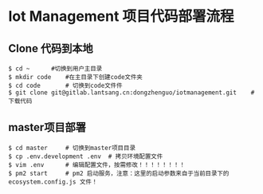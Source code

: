 # Iot Management 项目代码部署流程

## Clone 代码到本地

``` shell
$ cd ~      #切换到用户主目录
$ mkdir code    #在主目录下创建code文件夹
$ cd code       # 切换到code文件件
$ git clone git@gitlab.lantsang.cn:dongzhenguo/iotmanagement.git    # 下载代码
```

## master项目部署
```shell
$ cd master     # 切换到master项目目录
$ cp .env.development .env  # 拷贝环境配置文件
$ vim .env      # 编辑配置文件，按需修改！！！！！！！！
$ pm2 start     # pm2 启动服务，注意：这里的启动参数来自于当前目录下的 ecosystem.config.js 文件！
```
